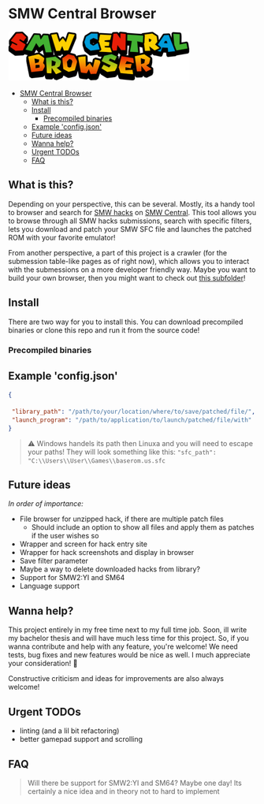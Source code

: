# SMW Central Browser

![SMW Central Browser Logo](media/images/logo.png)

- [SMW Central Browser](#smw-central-browser)
  - [What is this?](#what-is-this)
  - [Install](#install)
    - [Precompiled binaries](#precompiled-binaries)
  - [Example 'config.json'](#example-configjson)
  - [Future ideas](#future-ideas)
  - [Wanna help?](#wanna-help)
  - [Urgent TODOs](#urgent-todos)
  - [FAQ](#faq)

## What is this?

Depending on your perspective, this can be several. Mostly, its a handy tool to browser and search for [SMW hacks](https://www.smwcentral.net/?p=section&s=smwhacks) on [SMW Central](https://www.smwcentral.net/). This tool allows you to browse through all SMW hacks submissions, search with specific filters, lets you download and patch your SMW SFC file and launches the patched ROM with your favorite emulator!

From another perspective, a part of this project is a crawler (for the submession table-like pages as of right now), which allows you to interact with the submessions on a more developer friendly way. Maybe you want to build your own browser, then you might want to check out [this subfolder](source/smwc)!

## Install

There are two way for you to install this. You can download precompiled binaries or clone this repo and run it from the source code!

### Precompiled binaries

## Example 'config.json'

```json
{

 "library_path": "/path/to/your/location/where/to/save/patched/file/",
 "launch_program": "/path/to/application/to/launch/patched/file/with"
}
```

> :warning: Windows handels its path then Linuxa and you will need to escape your paths! They will look something like this: `"sfc_path": "C:\\Users\\User\\Games\\baserom.us.sfc`

## Future ideas

*In order of importance:*

- File browser for unzipped hack, if there are multiple patch files
  - Should include an option to show all files and apply them as patches if the user wishes so
- Wrapper and screen for hack entry site
- Wrapper for hack screenshots and display in browser
- Save filter parameter
- Maybe a way to delete downloaded hacks from library?
- Support for SMW2:YI and SM64
- Language support

## Wanna help?

This project entirely in my free time next to my full time job. Soon, ill write my bachelor thesis and will have much less time for this project. So, if you wanna contribute and help with any feature, you're welcome! We need tests, bug fixes and new features would be nice as well. I much appreciate your consideration! :slightly_smiling_face:

Constructive criticism and ideas for improvements are also always welcome!

## Urgent TODOs

- linting (and a lil bit refactoring)
- better gamepad support and scrolling

## FAQ

> Will there be support for SMW2:YI and SM64?
Maybe one day! Its certainly a nice idea and in theory not to hard to implement
